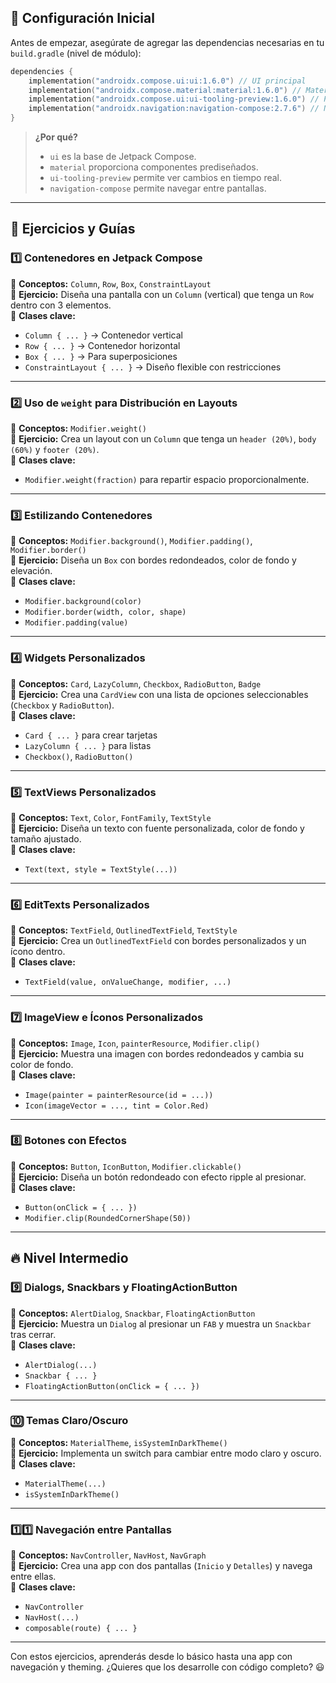 ## 📌 **Configuración Inicial**
Antes de empezar, asegúrate de agregar las dependencias necesarias en tu `build.gradle` (nivel de módulo):

```kotlin
dependencies {
    implementation("androidx.compose.ui:ui:1.6.0") // UI principal
    implementation("androidx.compose.material:material:1.6.0") // Material Design
    implementation("androidx.compose.ui:ui-tooling-preview:1.6.0") // Previsualización en el editor
    implementation("androidx.navigation:navigation-compose:2.7.6") // Navegación
}
```
> **¿Por qué?**  
> - `ui` es la base de Jetpack Compose.  
> - `material` proporciona componentes prediseñados.  
> - `ui-tooling-preview` permite ver cambios en tiempo real.  
> - `navigation-compose` permite navegar entre pantallas.

---

## 🚀 **Ejercicios y Guías**

### 1️⃣ **Contenedores en Jetpack Compose**
📌 **Conceptos:** `Column`, `Row`, `Box`, `ConstraintLayout`  
🔹 **Ejercicio:** Diseña una pantalla con un `Column` (vertical) que tenga un `Row` dentro con 3 elementos.  
📖 **Clases clave:**  
- `Column { ... }` → Contenedor vertical  
- `Row { ... }` → Contenedor horizontal  
- `Box { ... }` → Para superposiciones  
- `ConstraintLayout { ... }` → Diseño flexible con restricciones  

---

### 2️⃣ **Uso de `weight` para Distribución en Layouts**
📌 **Conceptos:** `Modifier.weight()`  
🔹 **Ejercicio:** Crea un layout con un `Column` que tenga un `header (20%)`, `body (60%)` y `footer (20%)`.  
📖 **Clases clave:**  
- `Modifier.weight(fraction)` para repartir espacio proporcionalmente.  

---

### 3️⃣ **Estilizando Contenedores**
📌 **Conceptos:** `Modifier.background()`, `Modifier.padding()`, `Modifier.border()`  
🔹 **Ejercicio:** Diseña un `Box` con bordes redondeados, color de fondo y elevación.  
📖 **Clases clave:**  
- `Modifier.background(color)`  
- `Modifier.border(width, color, shape)`  
- `Modifier.padding(value)`  

---

### 4️⃣ **Widgets Personalizados**
📌 **Conceptos:** `Card`, `LazyColumn`, `Checkbox`, `RadioButton`, `Badge`  
🔹 **Ejercicio:** Crea una `CardView` con una lista de opciones seleccionables (`Checkbox` y `RadioButton`).  
📖 **Clases clave:**  
- `Card { ... }` para crear tarjetas  
- `LazyColumn { ... }` para listas  
- `Checkbox()`, `RadioButton()`  

---

### 5️⃣ **TextViews Personalizados**
📌 **Conceptos:** `Text`, `Color`, `FontFamily`, `TextStyle`  
🔹 **Ejercicio:** Diseña un texto con fuente personalizada, color de fondo y tamaño ajustado.  
📖 **Clases clave:**  
- `Text(text, style = TextStyle(...))`  

---

### 6️⃣ **EditTexts Personalizados**
📌 **Conceptos:** `TextField`, `OutlinedTextField`, `TextStyle`  
🔹 **Ejercicio:** Crea un `OutlinedTextField` con bordes personalizados y un ícono dentro.  
📖 **Clases clave:**  
- `TextField(value, onValueChange, modifier, ...)`  

---

### 7️⃣ **ImageView e Íconos Personalizados**
📌 **Conceptos:** `Image`, `Icon`, `painterResource`, `Modifier.clip()`  
🔹 **Ejercicio:** Muestra una imagen con bordes redondeados y cambia su color de fondo.  
📖 **Clases clave:**  
- `Image(painter = painterResource(id = ...))`  
- `Icon(imageVector = ..., tint = Color.Red)`  

---

### 8️⃣ **Botones con Efectos**
📌 **Conceptos:** `Button`, `IconButton`, `Modifier.clickable()`  
🔹 **Ejercicio:** Diseña un botón redondeado con efecto ripple al presionar.  
📖 **Clases clave:**  
- `Button(onClick = { ... })`  
- `Modifier.clip(RoundedCornerShape(50))`  

---

## 🔥 **Nivel Intermedio**

### 9️⃣ **Dialogs, Snackbars y FloatingActionButton**
📌 **Conceptos:** `AlertDialog`, `Snackbar`, `FloatingActionButton`  
🔹 **Ejercicio:** Muestra un `Dialog` al presionar un `FAB` y muestra un `Snackbar` tras cerrar.  
📖 **Clases clave:**  
- `AlertDialog(...)`  
- `Snackbar { ... }`  
- `FloatingActionButton(onClick = { ... })`  

---

### 🔟 **Temas Claro/Oscuro**
📌 **Conceptos:** `MaterialTheme`, `isSystemInDarkTheme()`  
🔹 **Ejercicio:** Implementa un switch para cambiar entre modo claro y oscuro.  
📖 **Clases clave:**  
- `MaterialTheme(...)`  
- `isSystemInDarkTheme()`  

---

### 1️⃣1️⃣ **Navegación entre Pantallas**
📌 **Conceptos:** `NavController`, `NavHost`, `NavGraph`  
🔹 **Ejercicio:** Crea una app con dos pantallas (`Inicio` y `Detalles`) y navega entre ellas.  
📖 **Clases clave:**  
- `NavController`  
- `NavHost(...)`  
- `composable(route) { ... }`  

---

Con estos ejercicios, aprenderás desde lo básico hasta una app con navegación y theming. ¿Quieres que los desarrolle con código completo? 😃